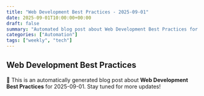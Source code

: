 ```yaml
---
title: "Web Development Best Practices - 2025-09-01"
date: 2025-09-01T10:00:00+00:00
draft: false
summary: "Automated blog post about Web Development Best Practices for 2025-09-01."
categories: ["Automation"]
tags: ["weekly", "tech"]
---
```


## Web Development Best Practices

🚀 This is an automatically generated blog post about **Web Development Best Practices** for 2025-09-01. Stay tuned for more updates!
